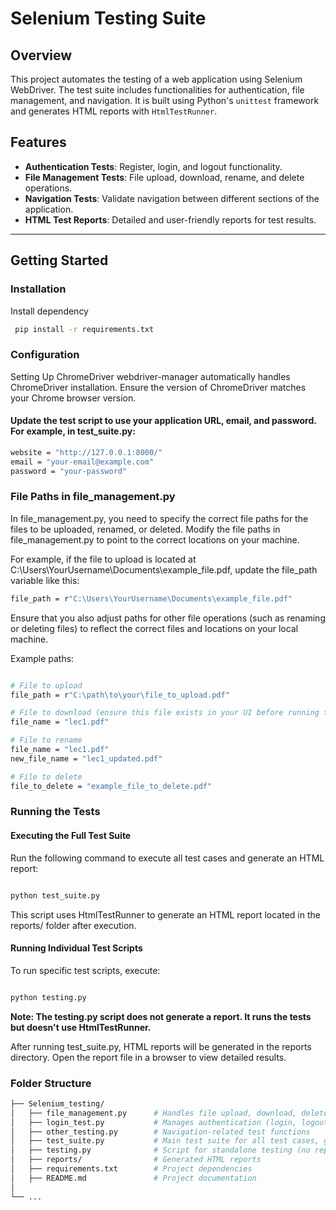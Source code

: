 # Selenium Testing Suite

## Overview

This project automates the testing of a web application using Selenium WebDriver. The test suite includes functionalities for authentication, file management, and navigation. It is built using Python's `unittest` framework and generates HTML reports with `HtmlTestRunner`.

## Features

- **Authentication Tests**: Register, login, and logout functionality.
- **File Management Tests**: File upload, download, rename, and delete operations.
- **Navigation Tests**: Validate navigation between different sections of the application.
- **HTML Test Reports**: Detailed and user-friendly reports for test results.

---

## Getting Started


### Installation

Install dependency

   ```bash 
    pip install -r requirements.txt
```

### Configuration

  Setting Up ChromeDriver
  webdriver-manager automatically handles ChromeDriver installation. Ensure the version of ChromeDriver matches your Chrome browser version.


#### Update the test script to use your application URL, email, and password. For example, in test_suite.py:

```bash
website = "http://127.0.0.1:8000/"
email = "your-email@example.com"
password = "your-password"

```

### File Paths in file_management.py
In file_management.py, you need to specify the correct file paths for the files to be uploaded, renamed, or deleted. Modify the file paths in file_management.py to point to the correct locations on your machine.

For example, if the file to upload is located at C:\Users\YourUsername\Documents\example_file.pdf, update the file_path variable like this:

```bash
file_path = r"C:\Users\YourUsername\Documents\example_file.pdf"
```

Ensure that you also adjust paths for other file operations (such as renaming or deleting files) to reflect the correct files and locations on your local machine.

Example paths:

```bash

# File to upload
file_path = r"C:\path\to\your\file_to_upload.pdf"

# File to download (ensure this file exists in your UI before running tests)
file_name = "lec1.pdf"

# File to rename
file_name = "lec1.pdf"
new_file_name = "lec1_updated.pdf"

# File to delete
file_to_delete = "example_file_to_delete.pdf"
```

### Running the Tests

#### Executing the Full Test Suite

Run the following command to execute all test cases and generate an HTML report:

```bash

python test_suite.py
```
This script uses HtmlTestRunner to generate an HTML report located in the reports/ folder after execution.

#### Running Individual Test Scripts

To run specific test scripts, execute:

```bash

python testing.py
```

**Note: The testing.py script does not generate a report. It runs the tests but doesn't use HtmlTestRunner.** 

After running test_suite.py, HTML reports will be generated in the reports directory. Open the report file in a browser to view detailed results.

### Folder Structure

```bash
├── Selenium_testing/
│   ├── file_management.py      # Handles file upload, download, delete, rename
│   ├── login_test.py           # Manages authentication (login, logout, registration)
│   ├── other_testing.py        # Navigation-related test functions
│   ├── test_suite.py           # Main test suite for all test cases, generates HTML reports
│   ├── testing.py              # Script for standalone testing (no report generation)
│   ├── reports/                # Generated HTML reports
│   ├── requirements.txt        # Project dependencies
│   ├── README.md               # Project documentation
│
└── ...
```
